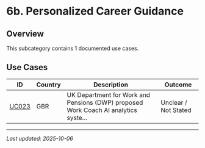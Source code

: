 # 6b. Personalized Career Guidance

## Overview

This subcategory contains 1 documented use cases.

## Use Cases

| ID | Country | Description | Outcome |
|----|---------|-------------|---------|
| [UC023](UC023.md) | GBR | UK Department for Work and Pensions (DWP) proposed Work Coach AI analytics syste... | Unclear / Not Stated |

---
*Last updated: 2025-10-06*
